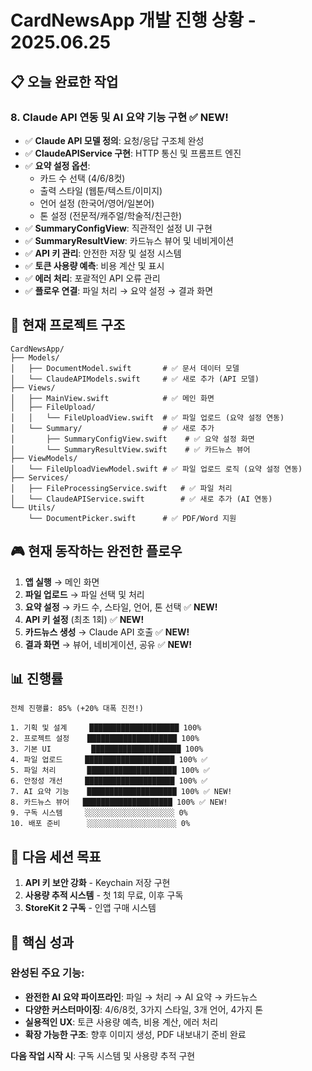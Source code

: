 # CardNewsApp 개발 진행 상황 - 2025.06.25

## 📋 오늘 완료한 작업

### 8. Claude API 연동 및 AI 요약 기능 구현 ✅ **NEW!**
- ✅ **Claude API 모델 정의**: 요청/응답 구조체 완성
- ✅ **ClaudeAPIService 구현**: HTTP 통신 및 프롬프트 엔진
- ✅ **요약 설정 옵션**: 
  - 카드 수 선택 (4/6/8컷)
  - 출력 스타일 (웹툰/텍스트/이미지)
  - 언어 설정 (한국어/영어/일본어)
  - 톤 설정 (전문적/캐주얼/학술적/친근한)
- ✅ **SummaryConfigView**: 직관적인 설정 UI 구현
- ✅ **SummaryResultView**: 카드뉴스 뷰어 및 네비게이션
- ✅ **API 키 관리**: 안전한 저장 및 설정 시스템
- ✅ **토큰 사용량 예측**: 비용 계산 및 표시
- ✅ **에러 처리**: 포괄적인 API 오류 관리
- ✅ **플로우 연결**: 파일 처리 → 요약 설정 → 결과 화면

## 📁 현재 프로젝트 구조

```
CardNewsApp/
├── Models/
│   ├── DocumentModel.swift       # ✅ 문서 데이터 모델
│   └── ClaudeAPIModels.swift     # ✅ 새로 추가 (API 모델)
├── Views/
│   ├── MainView.swift            # ✅ 메인 화면
│   ├── FileUpload/
│   │   └── FileUploadView.swift  # ✅ 파일 업로드 (요약 설정 연동)
│   └── Summary/                  # ✅ 새로 추가
│       ├── SummaryConfigView.swift    # ✅ 요약 설정 화면
│       └── SummaryResultView.swift    # ✅ 카드뉴스 뷰어
├── ViewModels/
│   └── FileUploadViewModel.swift # ✅ 파일 업로드 로직 (요약 설정 연동)
├── Services/
│   ├── FileProcessingService.swift   # ✅ 파일 처리
│   └── ClaudeAPIService.swift        # ✅ 새로 추가 (AI 연동)
└── Utils/
    └── DocumentPicker.swift      # ✅ PDF/Word 지원
```

## 🎮 **현재 동작하는 완전한 플로우**
1. **앱 실행** → 메인 화면
2. **파일 업로드** → 파일 선택 및 처리
3. **요약 설정** → 카드 수, 스타일, 언어, 톤 선택 ✅ **NEW!**
4. **API 키 설정** (최초 1회) ✅ **NEW!**
5. **카드뉴스 생성** → Claude API 호출 ✅ **NEW!**
6. **결과 화면** → 뷰어, 네비게이션, 공유 ✅ **NEW!**

## 📊 진행률

```
전체 진행률: 85% (+20% 대폭 진전!)

1. 기획 및 설계     ████████████████████ 100%
2. 프로젝트 설정    ████████████████████ 100%  
3. 기본 UI         ████████████████████ 100%
4. 파일 업로드     ████████████████████ 100% ✅
5. 파일 처리       ████████████████████ 100% ✅
6. 안정성 개선     ████████████████████ 100% ✅
7. AI 요약 기능    ████████████████████ 100% ✅ NEW!
8. 카드뉴스 뷰어   ████████████████████ 100% ✅ NEW!
9. 구독 시스템     ░░░░░░░░░░░░░░░░░░░░ 0%
10. 배포 준비      ░░░░░░░░░░░░░░░░░░░░ 0%
```

## 🎯 다음 세션 목표

1. **API 키 보안 강화** - Keychain 저장 구현
2. **사용량 추적 시스템** - 첫 1회 무료, 이후 구독
3. **StoreKit 2 구독** - 인앱 구매 시스템

## 🚀 **핵심 성과**

### 완성된 주요 기능:
- **완전한 AI 요약 파이프라인**: 파일 → 처리 → AI 요약 → 카드뉴스
- **다양한 커스터마이징**: 4/6/8컷, 3가지 스타일, 3개 언어, 4가지 톤
- **실용적인 UX**: 토큰 사용량 예측, 비용 계산, 에러 처리
- **확장 가능한 구조**: 향후 이미지 생성, PDF 내보내기 준비 완료

**다음 작업 시작 시**: 구독 시스템 및 사용량 추적 구현
